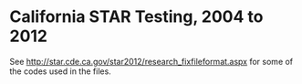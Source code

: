 
# California STAR Testing, 2004 to 2012

See http://star.cde.ca.gov/star2012/research_fixfileformat.aspx for some of the codes used in the files. 




